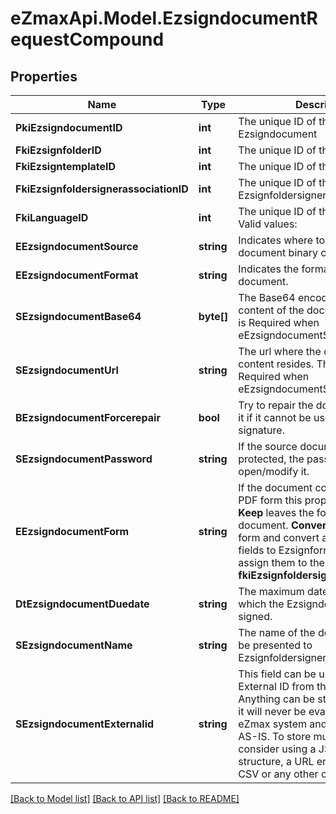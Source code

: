 
# eZmaxApi.Model.EzsigndocumentRequestCompound

## Properties

Name | Type | Description | Notes
------------ | ------------- | ------------- | -------------
**PkiEzsigndocumentID** | **int** | The unique ID of the Ezsigndocument | [optional] 
**FkiEzsignfolderID** | **int** | The unique ID of the Ezsignfolder | 
**FkiEzsigntemplateID** | **int** | The unique ID of the Ezsigntemplate | [optional] 
**FkiEzsignfoldersignerassociationID** | **int** | The unique ID of the Ezsignfoldersignerassociation | [optional] 
**FkiLanguageID** | **int** | The unique ID of the Language.  Valid values:  |Value|Description| |-|-| |1|French| |2|English| | 
**EEzsigndocumentSource** | **string** | Indicates where to look for the document binary content. | 
**EEzsigndocumentFormat** | **string** | Indicates the format of the document. | [optional] 
**SEzsigndocumentBase64** | **byte[]** | The Base64 encoded binary content of the document.  This field is Required when eEzsigndocumentSource &#x3D; Base64. | [optional] 
**SEzsigndocumentUrl** | **string** | The url where the document content resides.  This field is Required when eEzsigndocumentSource &#x3D; Url. | [optional] 
**BEzsigndocumentForcerepair** | **bool** | Try to repair the document or flatten it if it cannot be used for electronic signature.  | [optional] [default to true]
**SEzsigndocumentPassword** | **string** | If the source document is password protected, the password to open/modify it. | [optional] 
**EEzsigndocumentForm** | **string** | If the document contains an existing PDF form this property must be set.  **Keep** leaves the form as-is in the document.  **Convert** removes the form and convert all the existing fields to Ezsignformfieldgroups and assign them to the specified **fkiEzsignfoldersignerassociationID** | [optional] 
**DtEzsigndocumentDuedate** | **string** | The maximum date and time at which the Ezsigndocument can be signed. | 
**SEzsigndocumentName** | **string** | The name of the document that will be presented to Ezsignfoldersignerassociations | 
**SEzsigndocumentExternalid** | **string** | This field can be used to store an External ID from the client&#39;s system.  Anything can be stored in this field, it will never be evaluated by the eZmax system and will be returned AS-IS.  To store multiple values, consider using a JSON formatted structure, a URL encoded string, a CSV or any other custom format.  | [optional] 

[[Back to Model list]](../README.md#documentation-for-models)
[[Back to API list]](../README.md#documentation-for-api-endpoints)
[[Back to README]](../README.md)

